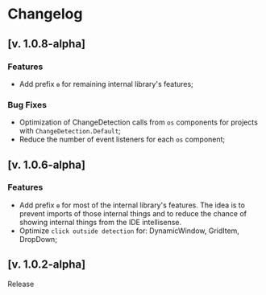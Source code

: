 # Changelog

## [v. 1.0.8-alpha]

### Features

- Add prefix `ɵ` for remaining internal library's features;

### Bug Fixes

- Optimization of ChangeDetection calls from `os` components for projects with `ChangeDetection.Default`;
- Reduce the number of event listeners for each `os` component;

## [v. 1.0.6-alpha]

### Features

- Add prefix `ɵ` for most of the internal library's features.
The idea is to prevent imports of those internal things and to reduce the chance of showing internal things from the IDE intellisense.
- Optimize `click outside detection` for: DynamicWindow, GridItem, DropDown;

## [v. 1.0.2-alpha]

Release
